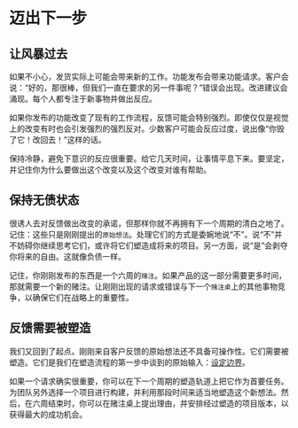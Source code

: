 # 迈出下一步

## 让风暴过去

如果不小心，发货实际上可能会带来新的工作。功能发布会带来功能请求。客户会说：“好的，那很棒，但我们一直在要求的另一件事呢？”错误会出现。改进建议会涌现。每个人都专注于新事物并做出反应。

如果你发布的功能改变了现有的工作流程，反馈可能会特别强烈。即使仅仅是视觉上的改变有时也会引发强烈的强烈反对。少数客户可能会反应过度，说出像“你毁了它！改回去！”这样的话。

保持冷静，避免下意识的反应很重要。给它几天时间，让事情平息下来。要坚定，并记住你为什么要做出这个改变以及这个改变对谁有帮助。

## 保持无债状态

很诱人去对反馈做出改变的承诺，但那样你就不再拥有下一个周期的清白之地了。记住：这些只是刚刚提出的`原始想法`。处理它们的方式是委婉地说“不”。说“不”并不妨碍你继续思考它们，或许将它们塑造成将来的项目。另一方面，说“是”会剥夺你将来的自由。这就像负债一样。

记住，你刚刚发布的东西是一个六周的`赌注`。如果产品的这一部分需要更多时间，那就需要一个新的赌注。让刚刚出现的请求或错误与下一个`赌注桌`上的其他事物竞争，以确保它们在战略上的重要性。

## 反馈需要被塑造

我们又回到了起点。刚刚来自客户反馈的原始想法还不具备可操作性。它们需要被塑造。它们是我们在塑造流程的第一步中谈到的原始输入：[设定边界](1.2-chapter-03)。

如果一个请求确实很重要，你可以在下一个周期的塑造轨道上把它作为首要任务。为团队另外选择一个项目进行构建，并利用那段时间来适当地塑造这个新想法。然后，在六周结束时，你可以在赌注桌上提出理由，并安排经过塑造的项目版本，以获得最大的成功机会。
